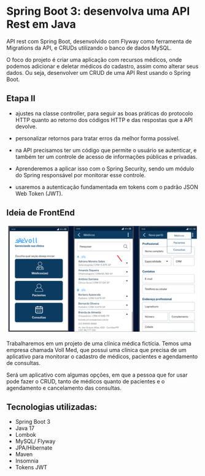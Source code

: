 
# Spring Boot 3: desenvolva uma API Rest em Java

API rest com Spring Boot, desenvolvido com Flyway como ferramenta de Migrations da API, e CRUDs utilizando o banco de dados MySQL.

O foco do projeto é criar uma aplicação com recursos médicos, onde podemos adicionar e deletar médicos do cadastro, assim como alterar seus dados. Ou seja, desenvolver um CRUD de uma API Rest usando o Spring Boot.

## Etapa II
- ajustes na classe controller, para seguir as boas práticas do protocolo HTTP quanto ao retorno dos códigos HTTP e das respostas que a API devolve.
- personalizar retornos para tratar erros da melhor forma possível.
- na API precisamos ter um código que permite o usuário se autenticar, e também ter um controle de acesso de informações públicas e privadas.

- Aprenderemos a aplicar isso com o Spring Security, sendo um módulo do Spring responsável por monitorar esse controle.
- usaremos a autenticação fundamentada em tokens com o padrão JSON Web Token (JWT).


## Ideia de FrontEnd

![img.png](img.png)

Trabalharemos em um projeto de uma clínica médica fictícia. Temos uma empresa chamada Voll Med, que possui uma clínica que precisa de um aplicativo para monitorar o cadastro de médicos, pacientes e agendamento de consultas.

Será um aplicativo com algumas opções, em que a pessoa que for usar pode fazer o CRUD, tanto de médicos quanto de pacientes e o agendamento e cancelamento das consultas.


## Tecnologias utilizadas:

- Spring Boot 3
- Java 17
- Lombok
- MySQL/ Flyway
- JPA/Hibernate
- Maven
- Insomnia
- Tokens JWT



